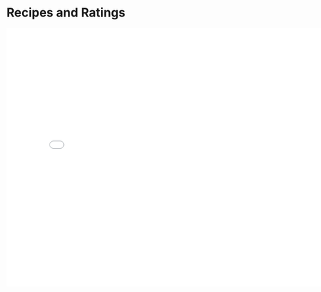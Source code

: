 # Recipes and Ratings

<iframe
  src="assets/cook_time_hist.html"
  width="800"
  height="600"
  frameborder="0"
></iframe>

